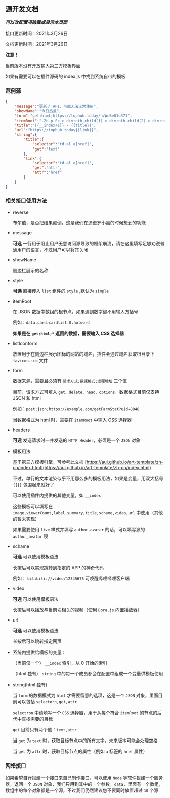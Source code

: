 ## 源开发文档

***可以改配置项隐藏或显示本页面***

接口更新时间：2021年3月26日

文档更新时间：2021年3月26日

**注意！**

当前版本没有开放输入第三方模板界面

如果有需要可以在插件源码的 index.js 中找到系统自带的模板

### 范例源

````JSON
{
	"message":"更新了 API，可能无法正常使用",
	"showName":"今日热点",
	"form":"get;html;https://tophub.today/n/WnBe01o371",
	"itemRoot":".Zd-p-Sc > div:nth-child(1) > div:nth-child(2) > div:nth-child(1) > div:nth-child(1) > table:nth-child(1) > tbody:nth-child(1) tr",
	"title":"{{__index+1}} - {{title}}",
	"url":"https://tophub.today{{link}}",
	"string":{
		"title":{
			"selector":"td.al a[href]",
			"get":"text"
		},
		"link":{
			"selector":"td.al a[href]",
			"get":"attr",
			"attr":"href"
		}
	}
}

````


### 相关接口使用方法

- reverse

	布尔值，是否把结果颠倒，~~这是我们在追更罗小黑的时候想到的功能~~

- message

	**可选** 一行用于阻止用户无意访问源导致的框架崩溃，请在这里填写足够劝说普通用户的语言，不过用户可以将其关闭

- showName

	侧边栏展示的名称


- style

	**可选** 直接传入 ````list```` 组件的 ````style```` ,默认为 ````simple````
	

- itemRoot

	在 JSON 数据中数组的根节点，如果遇到数字键不用输入方括号

	例如：````data.card.cardlist.0.hotword````

	**如果是在 ````get;html;*```` 返回的数据，需要输入 CSS 选择器**

- listIconform

	放置用于在侧边栏展示图标的网站的域名，插件会通过域名获取根目录下 ````favicon.ico```` 文件
	
- form


	数据来源，需要且必须有 ````请求方式;数据格式;远程地址```` 三个值
	
	目前，请求方式可填入 ````get、delete、head、options````，数据格式目前仅支持 JSON 和 html
	
	例如：````post;json;https://example.com/getFarmStat?uid=8848````

	当数据格式为 html 时，需要在 ````itemRoot```` 中输入 CSS 选择器
	
	
- headers

	**可选** 发送请求时一并发送的 ````HTTP Header````，必须是一个 ````JSON```` 对象
	

- 模板用法

	基于第三方模板引擎，可参考此文档 [https://aui.github.io/art-template/zh-cn/index.html](https://aui.github.io/art-template/zh-cn/index.html)
	
	不过，单行的文本渲染似乎不用那么多的模板用法，如果是变量，用双大括号 ````{{}}```` 包围起来就好了

	可以使用插件内提供的其他变量，如 ````__index````

	这些模板可以填写在 ````image,viewerCount,label,summary,title,schame,video,url```` 中使用（其他的暂未实现）

	如果需要使用 ````live```` 样式并填写 ````author.avatar```` 的话，可以填写源的````author_avatar```` 项
	

- schame
	
	**可选** 可以使用模板语法

	长按后可以实现跳转到指定的 APP 的神奇代码

	例如： ````bilibili://video/12345678```` 可唤醒哔哩哔哩客户端

	
- video

	**可选** 可以使用模板语法

	长按后可以播放与当前块相关的视频（使用 ````Dora.js```` 内置播放器）


- url

	**可选** 可以使用模板语法

	长按后可以跳转指定网页


- 系统内提供给模板的变量：

	（当前仅一个）	````__index```` 索引，从 0 开始的索引

	（html 独有） `````string````` 中的每一个成员都会在配置中组成一个变量供模板使用

- string(html 独有)

	当 ````form```` 的数据模式为 ````html```` 才需要留意的选项，这是一个 ````JSON```` 对象，里面目前可以包括 ````selectorn,get,attr````

	````selectron```` 中请填写一个 ````CSS```` 选择器，用于从每个符合 ````itemRoot```` 的节点的后代中查找需要的目标

	````get```` 目前只有两个值：````text,attr````

	当 ````get```` 为 ````text```` 时，获取目标节点中的所有文字，未来版本可能会处理空格

	当 ````get```` 为 ````attr```` 时，获取目标节点的属性（例如 ````a```` 标签的 ````href```` 属性）


### 网络接口

如果希望自行搭建一个接口来自己制作接口，可以使用 ````Node```` 等软件搭建一个服务器，返回一个 ````JSON```` 对象，我们只用到其中的一个参数，````data````，里面有一个数组，数组中的每个对象都是一个源，不过我们仍然建议您不要同时放置超过 ````10```` 个源